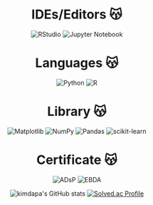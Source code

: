 <!--

Here are some ideas to get you started:

- 🔭 I’m currently working on ...
- 🌱 I’m currently learning ...
- 👯 I’m looking to collaborate on ...
- 🤔 I’m looking for help with ...
- 💬 Ask me about ...
- 📫 How to reach me: ...
- 😄 Pronouns: ...
- ⚡ Fun fact: ...
-->
<div align="center">
  
# IDEs/Editors 😽
  
![RStudio](https://img.shields.io/badge/RStudio-4285F4?style=for-the-badge&logo=rstudio&logoColor=white)
![Jupyter Notebook](https://img.shields.io/badge/jupyter-%23FA0F00.svg?style=for-the-badge&logo=jupyter&logoColor=white)
  
# Languages 😽
  
![Python](https://img.shields.io/badge/python-3670A0?style=for-the-badge&logo=python&logoColor=ffdd54)
![R](https://img.shields.io/badge/r-%23276DC3.svg?style=for-the-badge&logo=r&logoColor=white)

  
# Library 😽
  
![Matplotlib](https://img.shields.io/badge/Matplotlib-%23ffffff.svg?style=for-the-badge&logo=Matplotlib&logoColor=black)
![NumPy](https://img.shields.io/badge/numpy-%23013243.svg?style=for-the-badge&logo=numpy&logoColor=white)
![Pandas](https://img.shields.io/badge/pandas-%23150458.svg?style=for-the-badge&logo=pandas&logoColor=white)
![scikit-learn](https://img.shields.io/badge/scikit--learn-%23F7931E.svg?style=for-the-badge&logo=scikit-learn&logoColor=white)
  
# Certificate 😽
  
![ADsP](https://img.shields.io/badge/ADsP-%23ffffff.svg?style=for-the-badge&logo=ADsP&logoColor=green)
![EBDA](https://img.shields.io/badge/EDBA-%23ffffff.svg?style=for-the-badge&logo=EDBA&logoColor=black)
 
  
![kimdapa's GitHub stats](https://github-readme-stats.vercel.app/api?username=kimdapa&show_icons=true&theme=radical)
[![Solved.ac Profile](http://mazassumnida.wtf/api/v2/generate_badge?boj=msl6836)](https://solved.ac/msl6836/)
 </div>
